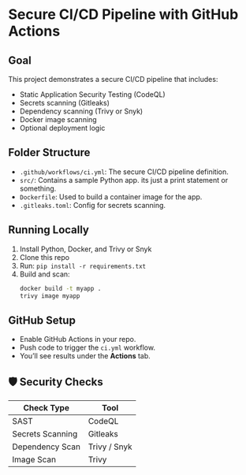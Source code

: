 # Secure CI/CD Pipeline with GitHub Actions

## Goal
This project demonstrates a secure CI/CD pipeline that includes:

- Static Application Security Testing (CodeQL)
- Secrets scanning (Gitleaks)
- Dependency scanning (Trivy or Snyk)
- Docker image scanning
- Optional deployment logic

## Folder Structure
- `.github/workflows/ci.yml`: The secure CI/CD pipeline definition.
- `src/`: Contains a sample Python app. its just a print statement or something.
- `Dockerfile`: Used to build a container image for the app.
- `.gitleaks.toml`: Config for secrets scanning.

## Running Locally

1. Install Python, Docker, and Trivy or Snyk
2. Clone this repo
3. Run: `pip install -r requirements.txt`
4. Build and scan:
   ```bash
   docker build -t myapp .
   trivy image myapp
   ```

## GitHub Setup

- Enable GitHub Actions in your repo.
- Push code to trigger the `ci.yml` workflow.
- You’ll see results under the **Actions** tab.

## 🛡️ Security Checks
| Check Type      | Tool        |
|------------------|-------------|
| SAST             | CodeQL      |
| Secrets Scanning | Gitleaks    |
| Dependency Scan  | Trivy / Snyk|
| Image Scan       | Trivy       |
